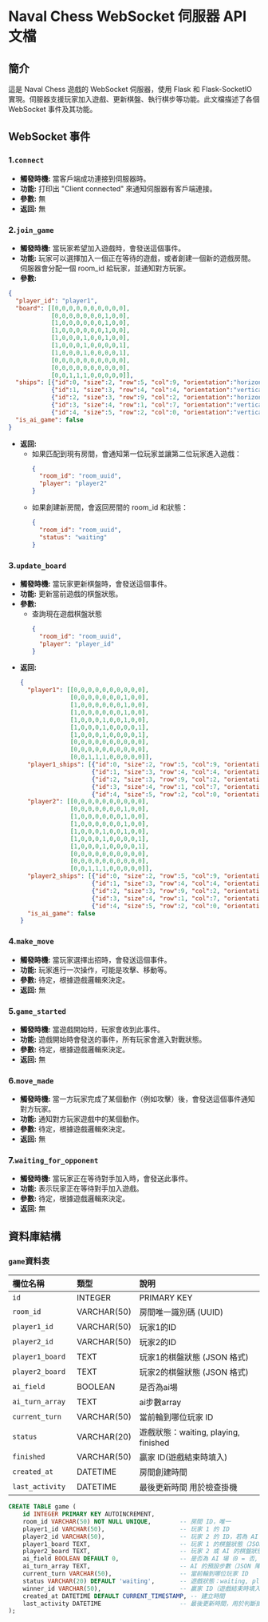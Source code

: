 # Naval Chess WebSocket 伺服器 API 文檔
## 簡介
這是 Naval Chess 遊戲的 WebSocket 伺服器，使用 Flask 和 Flask-SocketIO 實現。伺服器支援玩家加入遊戲、更新棋盤、執行棋步等功能。此文檔描述了各個 WebSocket 事件及其功能。 

## WebSocket 事件
### 1.`connect`
- **觸發時機:** 當客戶端成功連接到伺服器時。
- **功能:** 打印出 "Client connected" 來通知伺服器有客戶端連接。
- **參數:** 無
- **返回:** 無

### 2.`join_game`
- **觸發時機:** 當玩家希望加入遊戲時，會發送這個事件。
- **功能:** 玩家可以選擇加入一個正在等待的遊戲，或者創建一個新的遊戲房間。伺服器會分配一個 room_id 給玩家，並通知對方玩家。
- **參數:** 
```json
{
  "player_id": "player1",
  "board": [[0,0,0,0,0,0,0,0,0,0],
            [0,0,0,0,0,0,0,1,0,0],
            [1,0,0,0,0,0,0,1,0,0],
            [1,0,0,0,0,0,0,1,0,0],
            [1,0,0,0,1,0,0,1,0,0],
            [1,0,0,0,1,0,0,0,0,1],
            [1,0,0,0,1,0,0,0,0,1],
            [0,0,0,0,0,0,0,0,0,0],
            [0,0,0,0,0,0,0,0,0,0],
            [0,0,1,1,1,0,0,0,0,0]],
  "ships": [{"id":0, "size":2, "row":5, "col":9, "orientation":"horizontal"},
            {"id":1, "size":3, "row":4, "col":4, "orientation":"vertical"},
            {"id":2, "size":3, "row":9, "col":2, "orientation":"horizontal"},
            {"id":3, "size":4, "row":1, "col":7, "orientation":"vertical"},
            {"id":4, "size":5, "row":2, "col":0, "orientation":"vertical"}],
  "is_ai_game": false
}
```
- **返回:**    
    - 如果匹配到現有房間，會通知第一位玩家並讓第二位玩家進入遊戲：
        ```json
        {
          "room_id": "room_uuid",
          "player": "player2"
        }
        ```
    - 如果創建新房間，會返回房間的 room_id 和狀態：
        ```json
        {
          "room_id": "room_uuid",
          "status": "waiting"
        }
        ```
### 3.`update_board`
- **觸發時機:** 當玩家更新棋盤時，會發送這個事件。
- **功能:** 更新當前遊戲的棋盤狀態。
- **參數:**
    - 查詢現在遊戲棋盤狀態
        ```json
        {
          "room_id": "room_uuid",
          "player": "player_id"
        }
        ``` 
- **返回:** 
    ```json
    {
      "player1": [[0,0,0,0,0,0,0,0,0,0],
                  [0,0,0,0,0,0,0,1,0,0],
                  [1,0,0,0,0,0,0,1,0,0],
                  [1,0,0,0,0,0,0,1,0,0],
                  [1,0,0,0,1,0,0,1,0,0],
                  [1,0,0,0,1,0,0,0,0,1],
                  [1,0,0,0,1,0,0,0,0,1],
                  [0,0,0,0,0,0,0,0,0,0],
                  [0,0,0,0,0,0,0,0,0,0],
                  [0,0,1,1,1,0,0,0,0,0]],
      "player1_ships": [{"id":0, "size":2, "row":5, "col":9, "orientation":"horizontal"},
                        {"id":1, "size":3, "row":4, "col":4, "orientation":"vertical"},
                        {"id":2, "size":3, "row":9, "col":2, "orientation":"horizontal"},
                        {"id":3, "size":4, "row":1, "col":7, "orientation":"vertical"},
                        {"id":4, "size":5, "row":2, "col":0, "orientation":"vertical"}],
      "player2": [[0,0,0,0,0,0,0,0,0,0],
                  [0,0,0,0,0,0,0,1,0,0],
                  [1,0,0,0,0,0,0,1,0,0],
                  [1,0,0,0,0,0,0,1,0,0],
                  [1,0,0,0,1,0,0,1,0,0],
                  [1,0,0,0,1,0,0,0,0,1],
                  [1,0,0,0,1,0,0,0,0,1],
                  [0,0,0,0,0,0,0,0,0,0],
                  [0,0,0,0,0,0,0,0,0,0],
                  [0,0,1,1,1,0,0,0,0,0]],
      "player2_ships": [{"id":0, "size":2, "row":5, "col":9, "orientation":"horizontal"},
                        {"id":1, "size":3, "row":4, "col":4, "orientation":"vertical"},
                        {"id":2, "size":3, "row":9, "col":2, "orientation":"horizontal"},
                        {"id":3, "size":4, "row":1, "col":7, "orientation":"vertical"},
                        {"id":4, "size":5, "row":2, "col":0, "orientation":"vertical"}],
      "is_ai_game": false
    }
    ```
        
### 4.`make_move`
- **觸發時機:** 當玩家選擇出招時，會發送這個事件。
- **功能:** 玩家進行一次操作，可能是攻擊、移動等。
- **參數:** 待定，根據遊戲邏輯來決定。
- **返回:** 無

### 5.`game_started`
- **觸發時機:** 當遊戲開始時，玩家會收到此事件。
- **功能:** 遊戲開始時會發送的事件，所有玩家會進入對戰狀態。
- **參數:** 待定，根據遊戲邏輯來決定。
- **返回:** 無

### 6.`move_made`
- **觸發時機:** 當一方玩家完成了某個動作（例如攻擊）後，會發送這個事件通知對方玩家。
- **功能:** 通知對方玩家遊戲中的某個動作。
- **參數:** 待定，根據遊戲邏輯來決定。
- **返回:** 無

### 7.`waiting_for_opponent`
- **觸發時機:** 當玩家正在等待對手加入時，會發送此事件。
- **功能:** 表示玩家正在等待對手加入遊戲。
- **參數:** 待定，根據遊戲邏輯來決定。
- **返回:** 無

## 資料庫結構
### `game`資料表
| 欄位名稱          | 類型        | 說明 |          
| :--              | :--        | :-- |          
| `id`             | INTEGER    | PRIMARY KEY |          
| `room_id`        | VARCHAR(50)| 房間唯一識別碼 (UUID) |          
| `player1_id`     | VARCHAR(50)| 玩家1的ID |          
| `player2_id`     | VARCHAR(50)| 玩家2的ID |          
| `player1_board`  | TEXT       | 玩家1的棋盤狀態 (JSON 格式) |
| `player2_board ` | TEXT       | 玩家2的棋盤狀態 (JSON 格式) |
| `ai_field`       | BOOLEAN    | 是否為ai場 |          
| `ai_turn_array`  | TEXT       | ai步數array |          
| `current_turn`   | VARCHAR(50)| 當前輪到哪位玩家 ID |
| `status`         | VARCHAR(20)| 遊戲狀態：waiting, playing, finished |
| `finished`       | VARCHAR(50)| 贏家 ID(遊戲結束時填入)|
| `created_at`     | DATETIME   | 房間創建時間 |
| `last_activity`  | DATETIME   | 最後更新時間 用於檢查掛機 |

```SQL
CREATE TABLE game (
    id INTEGER PRIMARY KEY AUTOINCREMENT,
    room_id VARCHAR(50) NOT NULL UNIQUE,        -- 房間 ID，唯一
    player1_id VARCHAR(50),                     -- 玩家 1 的 ID
    player2_id VARCHAR(50),                     -- 玩家 2 的 ID，若為 AI 則填 "ai"
    player1_board TEXT,                         -- 玩家 1 的棋盤狀態（JSON 格式）
    player2_board TEXT,                         -- 玩家 2 或 AI 的棋盤狀態（JSON 格式）
    ai_field BOOLEAN DEFAULT 0,                 -- 是否為 AI 場（0 = 否, 1 = 是）
    ai_turn_array TEXT,                         -- AI 的預設步數（JSON 陣列格式）
    current_turn VARCHAR(50),                   -- 當前輪到哪位玩家 ID
    status VARCHAR(20) DEFAULT 'waiting',       -- 遊戲狀態：waiting, playing, finished
    winner_id VARCHAR(50),                      -- 贏家 ID（遊戲結束時填入）
    created_at DATETIME DEFAULT CURRENT_TIMESTAMP, -- 建立時間
    last_activity DATETIME                      -- 最後更新時間，用於判斷掛機
);
```